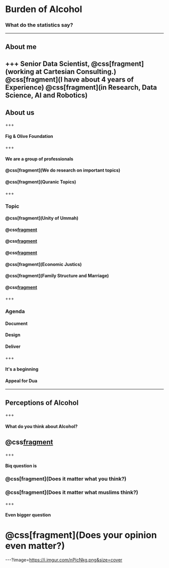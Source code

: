 # Burden of Alcohol
### What do the statistics say?
---
## About me
+++
Senior Data Scientist,
@css[fragment](working at Cartesian Consulting.)
@css[fragment](I have about 4 years of Experience)
@css[fragment](in Research, Data Science, AI and Robotics)
---
## About us
+++
#### Fig & Olive Foundation
+++
#### We are a group of professionals
#### @css[fragment](We do research on important topics)
#### @css[fragment](Quranic Topics)
+++
### Topic
#### @css[fragment](Unity of Ummah)
#### @css[fragment](Modesty)
#### @css[fragment](Corruption)
#### @css[fragment](Homosexuality)
#### @css[fragment](Economic Justics)
#### @css[fragment](Family Structure and Marriage)
#### @css[fragment](Alcoholism)
+++
### Agenda
#### Document
#### Design
#### Deliver
+++
#### It's a beginning
#### Appeal for Dua
---
## Perceptions of Alcohol
+++
#### What do you think about Alcohol?
## @css[fragment](Astaghfirullah)
+++
#### Biq question is
### @css[fragment](Does it matter what you think?)
### @css[fragment](Does it matter what muslims think?)
+++
#### Even bigger question
# @css[fragment](Does your opinion even matter?)
---?image=https://i.imgur.com/nPicNkg.png&size=cover
